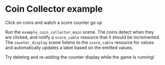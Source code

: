 # Coin Collector example

Click on coins and watch a score counter go up

Run the `example_coin_collector_main` scene. The coins detect when they are clicked, and notify a `score_cable` resource that it should be incremented. The `counter_display` scene listens to the `score_cable` resource for values and automatically updates a label based on the emitted values.

Try deleting and re-adding the counter display while the game is running!
